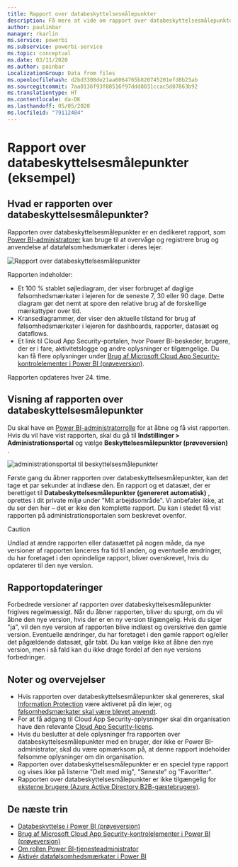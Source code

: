 ```yaml
---
title: Rapport over databeskyttelsesmålepunkter
description: Få mere at vide om rapport over databeskyttelsesmålepunkter
author: paulinbar
manager: rkarlin
ms.service: powerbi
ms.subservice: powerbi-service
ms.topic: conceptual
ms.date: 03/11/2020
ms.author: painbar
LocalizationGroup: Data from files
ms.openlocfilehash: d2bd3308de21aa6064765b820745201efd8b23ab
ms.sourcegitcommit: 7aa0136f93f88516f97ddd8031ccac5d07863b92
ms.translationtype: HT
ms.contentlocale: da-DK
ms.lasthandoff: 05/05/2020
ms.locfileid: "79112484"
---
```

# <a name="data-protection-metrics-report-preview"></a>Rapport over databeskyttelsesmålepunkter (eksempel)

## <a name="what-is-the-data-protection-metrics-report"></a>Hvad er rapporten over databeskyttelsesmålepunkter?
Rapporten over databeskyttelsesmålepunkter er en dedikeret rapport, som [Power BI-administratorer](../service-admin-role.md) kan bruge til at overvåge og registrere brug og anvendelse af datafølsomhedsmærkater i deres lejer.

![Rapport over databeskyttelsesmålepunkter](./media/service-security-data-protection-metrics-report/protection-metrics-seven-days-1.png)
 
Rapporten indeholder:
* Et 100 % stablet søjlediagram, der viser forbruget af daglige følsomhedsmærkater i lejeren for de seneste 7, 30 eller 90 dage. Dette diagram gør det nemt at spore den relative brug af de forskellige mærkattyper over tid.
* Kransediagrammer, der viser den aktuelle tilstand for brug af følsomhedsmærkater i lejeren for dashboards, rapporter, datasæt og dataflows.
* Et link til Cloud App Security-portalen, hvor Power BI-beskeder, brugere, der er i fare, aktivitetslogge og andre oplysninger er tilgængelige. Du kan få flere oplysninger under [Brug af Microsoft Cloud App Security-kontrolelementer i Power BI (prøveversion)](./service-security-using-microsoft-cloud-app-security-controls.md).

Rapporten opdateres hver 24. time.

## <a name="viewing-the-data-protection-metrics-report"></a>Visning af rapporten over databeskyttelsesmålepunkter

Du skal have en [Power BI-administratorrolle](../service-admin-role.md) for at åbne og få vist rapporten.
Hvis du vil have vist rapporten, skal du gå til **Indstillinger > Administrationsportal** og vælge **Beskyttelsesmålepunkter (prøveversion)** .

![administrationsportal til beskyttelsesmålepunkter](./media/service-security-data-protection-metrics-report/protection-metrics-admin-portal.png)
 
 
Første gang du åbner rapporten over databeskyttelsesmålepunkter, kan det tage et par sekunder at indlæse den. En rapport og et datasæt, der er berettiget til **Databeskyttelsesmålepunkter (genereret automatisk)** , oprettes i dit private miljø under "Mit arbejdsområde". Vi anbefaler ikke, at du ser den her – det er ikke den komplette rapport. Du kan i stedet få vist rapporten på administrationsportalen som beskrevet ovenfor.

> [!CAUTION]
> Undlad at ændre rapporten eller datasættet på nogen måde, da nye versioner af rapporten lanceres fra tid til anden, og eventuelle ændringer, du har foretaget i den oprindelige rapport, bliver overskrevet, hvis du opdaterer til den nye version.

## <a name="report-updates"></a>Rapportopdateringer

Forbedrede versioner af rapporten over databeskyttelsesmålepunkter frigives regelmæssigt. Når du åbner rapporten, bliver du spurgt, om du vil åbne den nye version, hvis der er en ny version tilgængelig. Hvis du siger "ja", vil den nye version af rapporten blive indlæst og overskrive den gamle version. Eventuelle ændringer, du har foretaget i den gamle rapport og/eller det pågældende datasæt, går tabt. Du kan vælge ikke at åbne den nye version, men i så fald kan du ikke drage fordel af den nye versions forbedringer. 
## <a name="notes-and-considerations"></a>Noter og overvejelser
* Hvis rapporten over databeskyttelsesmålepunkter skal genereres, skal [Information Protection](./service-security-enable-data-sensitivity-labels.md) være aktiveret på din lejer, og [følsomhedsmærkater skal være blevet anvendt](../designer/service-security-apply-data-sensitivity-labels.md). 
* For at få adgang til Cloud App Security-oplysninger skal din organisation have den relevante [Cloud App Security-licens](https://docs.microsoft.com/power-bi/admin/service-security-using-microsoft-cloud-app-security-controls#microsoft-cloud-app-security-licensing).
* Hvis du beslutter at dele oplysninger fra rapporten over databeskyttelsesmålepunkter med en bruger, der ikke er Power BI-administrator, skal du være opmærksom på, at denne rapport indeholder følsomme oplysninger om din organisation.
* Rapporten over databeskyttelsesmålepunkter er en speciel type rapport og vises ikke på listerne "Delt med mig", "Seneste" og "Favoritter".
* Rapporten over databeskyttelsesmålepunkter er ikke tilgængelig for [eksterne brugere (Azure Active Directory B2B-gæstebrugere)](../service-admin-azure-ad-b2b.md).
## <a name="next-steps"></a>De næste trin
* [Databeskyttelse i Power BI (prøveversion)](./service-security-data-protection-overview.md)
* [Brug af Microsoft Cloud App Security-kontrolelementer i Power BI (prøveversion)](./service-security-using-microsoft-cloud-app-security-controls.md)
* [Om rollen Power BI-tjenesteadministrator](../service-admin-role.md)
* [Aktivér datafølsomhedsmærkater i Power BI](./service-security-enable-data-sensitivity-labels.md)